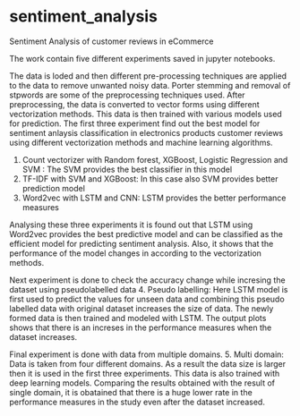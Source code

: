 # sentiment_analysis
Sentiment Analysis of customer reviews in eCommerce

The work contain five different experiments saved in jupyter notebooks.

The data is loded and then different pre-processing techniques are applied to the data to remove unwanted noisy data.
Porter stemming and removal of stpwords are some of the preprocessing techniques used. After preprocessing, the data is converted to vector forms using different vectorization methods. This data is then trained with various models used for prediction.
The first three experiment find out the best model for sentiment anlaysis classification in electronics products customer reviews using different vectorization methods and machine learning algorithms.

1. Count vectorizer with Random forest, XGBoost, Logistic Regression and SVM : The SVM provides the best classifier in this model
2. TF-IDF with SVM and XGBoost: In this case also SVM provides better prediction model
3. Word2vec with LSTM and CNN: LSTM provides the better performance measures

Analysing these three experiments it is found out that LSTM using Word2vec provides the best predictive model and can be classified as the efficient model for predicting sentiment analysis. Also, it shows that the performance of the model changes in according to the vectorization methods.

Next experiment is done to check the accuracy change while incresing the dataset using pseudolabelled data
4. Pseudo labelling: Here LSTM model is first used to predict the values for unseen data and combining this pseudo labelled data with original dataset increases the size of data. The newly formed data is then trained and modeled with LSTM. The output plots shows that there is an increses in the performance measures when the dataset increases.

Final experiment is done with data from multiple domains.
5. Multi domain: Data is taken from four different domains. As a result the data size is larger then it is used in the first three experiments. This data is also trained with deep learning models. Comparing the results obtained with the result of single domain, it is obatained that there is a huge lower rate in the performance measures in the study even after the dataset increased.
